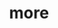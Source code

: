 ---
layout: page
title: more
nav: true
nav_order: 6
dropdown: true
children: 
    - title: art
      permalink: /art/
    # - title: divider
---